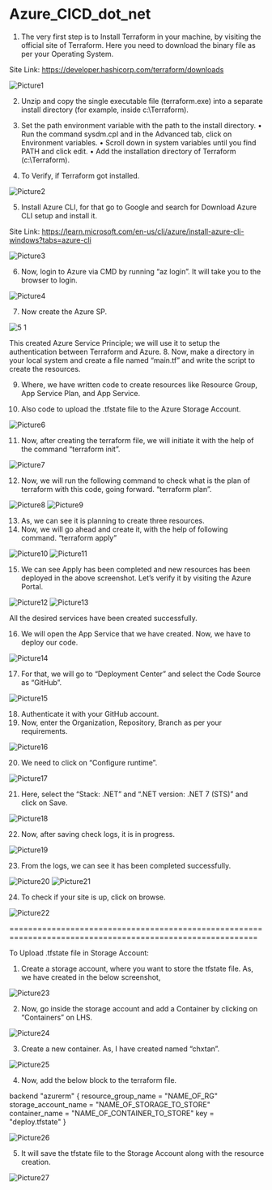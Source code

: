 # Azure_CICD_dot_net
1.	The very first step is to Install Terraform in your machine, by visiting the official site of Terraform. Here you need to download the binary file as per your Operating System.

Site Link: https://developer.hashicorp.com/terraform/downloads
 
![Picture1](https://github.com/chxtan/Azure_CICD_dot_net/assets/58957605/386b0fca-3549-4123-a7c4-05aca85dd15d)

2.	Unzip and copy the single executable file (terraform.exe) into a separate install directory (for example, inside c:\Terraform).

3.	Set the path environment variable with the path to the install directory.
•	Run the command sysdm.cpl and in the Advanced tab, click on Environment variables.
•	Scroll down in system variables until you find PATH and click edit.
•	Add the installation directory of Terraform (c:\Terraform).

4.	To Verify, if Terraform got installed.
 
![Picture2](https://github.com/chxtan/chetan-old/assets/58957605/f18c7af8-187d-4afa-8132-1e9d408a42b7)

5.	Install Azure CLI, for that go to Google and search for Download Azure CLI setup and install it.

Site Link: https://learn.microsoft.com/en-us/cli/azure/install-azure-cli-windows?tabs=azure-cli

 ![Picture3](https://github.com/chxtan/chetan-old/assets/58957605/d35a044a-e04e-4b66-9feb-2d31225ff768)


6.	Now, login to Azure via CMD by running “az login”. It will take you to the browser to login.

 ![Picture4](https://github.com/chxtan/chetan-old/assets/58957605/440f4aa7-11f6-478b-829a-2e8bb2820f94)


7.	Now create the Azure SP.

![5 1](https://github.com/chxtan/chetan-old/assets/58957605/6e406073-bb7d-4f76-bca4-cac85fd460a6)



This created Azure Service Principle; we will use it to setup the authentication between Terraform and Azure.
8.	Now, make a directory in your local system and create a file named “main.tf” and write the script to create the resources.

9.	Where, we have written code to create resources like Resource Group, App Service Plan, and App Service.

10.	Also code to upload the .tfstate file to the Azure Storage Account.

 ![Picture6](https://github.com/chxtan/chetan-old/assets/58957605/30900ac7-6bbc-4a59-83e2-ac345f46f0d4)


11.	Now, after creating the terraform file, we will initiate it with the help of the command
“terraform init”.

 ![Picture7](https://github.com/chxtan/chetan-old/assets/58957605/e1d387ad-b678-4922-913e-850a263de76f)


12.	Now, we will run the following command to check what is the plan of terraform with this code, going forward.
“terraform plan”.

 ![Picture8](https://github.com/chxtan/chetan-old/assets/58957605/13e85ed7-cd58-4567-bcdb-f14f166e1a60)
 ![Picture9](https://github.com/chxtan/chetan-old/assets/58957605/9a700b94-14ba-4c9d-bb12-356ee196e966)


13.	As, we can see it is planning to create three resources.
14.	Now, we will go ahead and create it, with the help of following command.
“terraform apply”
 
 ![Picture10](https://github.com/chxtan/chetan-old/assets/58957605/4f412824-6e8e-46f7-bb30-612d4cafcbab)
 ![Picture11](https://github.com/chxtan/chetan-old/assets/58957605/d68286e9-5ad2-49ac-a9ec-457f1eedfef5)

15.	We can see Apply has been completed and new resources has been deployed in the above screenshot. Let’s verify it by visiting the Azure Portal.

 ![Picture12](https://github.com/chxtan/chetan-old/assets/58957605/05b29ce0-cb8e-477a-9e56-4ba81486c0f6)
![Picture13](https://github.com/chxtan/chetan-old/assets/58957605/664e3157-236e-45cd-8bc6-aed4167579c1)

 
All the desired services have been created successfully.

16.	We will open the App Service that we have created. Now, we have to deploy our code.

![Picture14](https://github.com/chxtan/chetan-old/assets/58957605/c40c802b-96da-4422-b3e2-670b28f50d63)

17.	For that, we will go to “Deployment Center” and select the Code Source as “GitHub”. 

 ![Picture15](https://github.com/chxtan/chetan-old/assets/58957605/bcb869fa-2761-4d0a-88e2-0db0a0b91c64)


18.	Authenticate it with your GitHub account.
19.	Now, enter the Organization, Repository, Branch as per your requirements.

 ![Picture16](https://github.com/chxtan/chetan-old/assets/58957605/3320d6d2-aa1d-41c2-aec5-838bceb2289b)


20.	We need to click on “Configure runtime”.

 ![Picture17](https://github.com/chxtan/chetan-old/assets/58957605/17a29b0f-1aaf-47ac-a1b8-98c3618f388d)


21.	Here, select the “Stack: .NET” and “.NET version: .NET 7 (STS)” and click on Save.

 ![Picture18](https://github.com/chxtan/chetan-old/assets/58957605/85fb87ca-fdcf-41d8-af74-2d72fffc9980)


22.	Now, after saving check logs, it is in progress.

 ![Picture19](https://github.com/chxtan/chetan-old/assets/58957605/2020f9e1-16a3-4fe6-9645-5eeb955db400)


23.	From the logs, we can see it has been completed successfully.

![Picture20](https://github.com/chxtan/chetan-old/assets/58957605/9f7ee2d5-a250-45ec-983f-48307b98d701)
![Picture21](https://github.com/chxtan/chetan-old/assets/58957605/07e10d50-aeb2-46d6-90fb-cee0f6924110)


24.	To check if your site is up, click on browse.

 ![Picture22](https://github.com/chxtan/chetan-old/assets/58957605/2090d35e-6628-45a8-bf4f-6671c77f9165)


===========================================================================================================


To Upload .tfstate file in Storage Account:

1.	Create a storage account, where you want to store the tfstate file. As, we have created in the below screenshot,

 ![Picture23](https://github.com/chxtan/chetan-old/assets/58957605/97387751-a498-4fad-956a-f747fc25d25b)


2.	Now, go inside the storage account and add a Container by clicking on “Containers” on LHS.

 ![Picture24](https://github.com/chxtan/chetan-old/assets/58957605/bffc6086-4145-4df9-ab60-7ae86a35ae24)


3.	Create a new container. As, I have created named “chxtan”.

 ![Picture25](https://github.com/chxtan/chetan-old/assets/58957605/a4d5844f-a238-4fe2-9463-edc8a4a5d360)


4.	Now, add the below block to the terraform file.


backend "azurerm" { 
resource_group_name = "NAME_OF_RG" 
storage_account_name = "NAME_OF_STORAGE_TO_STORE" 
container_name = "NAME_OF_CONTAINER_TO_STORE" 
key = "deploy.tfstate" 
}

 ![Picture26](https://github.com/chxtan/chetan-old/assets/58957605/5d825b63-8960-45df-b229-50685e1b4ae3)


5.	It will save the tfstate file to the Storage Account along with the resource creation.

![Picture27](https://github.com/chxtan/chetan-old/assets/58957605/e6dad45c-aa95-4466-8543-e6e583f4c631)



